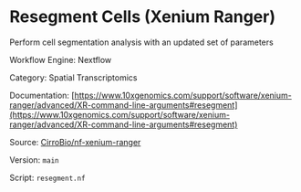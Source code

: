 # Resegment Cells (Xenium Ranger)

Perform cell segmentation analysis with an updated set of parameters


Workflow Engine: Nextflow


Category: Spatial Transcriptomics


Documentation: [https://www.10xgenomics.com/support/software/xenium-ranger/advanced/XR-command-line-arguments#resegment](https://www.10xgenomics.com/support/software/xenium-ranger/advanced/XR-command-line-arguments#resegment)


Source: [CirroBio/nf-xenium-ranger](CirroBio/nf-xenium-ranger)


Version: `main`


Script: `resegment.nf`
